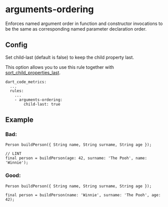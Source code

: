 # arguments-ordering

Enforces named argument order in function and constructor invocations to be the same as corresponding named parameter declaration order.

## Config
Set child-last (default is false) to keep the child property last.

This option allows you to use this rule together with [sort_child_properties_last](https://dart.dev/tools/linter-rules/sort_child_properties_last).

```dart:
dart_code_metrics:
  ...
  rules:
    ...
    - arguments-ordering:
        child-last: true
```

## Example

### Bad:
```dart:
Person buildPerson({ String name, String surname, String age });

// LINT
final person = buildPerson(age: 42, surname: 'The Pooh', name: 'Winnie');
```

### Good:
```dart:
Person buildPerson({ String name, String surname, String age });

final person = buildPerson(name: 'Winnie', surname: 'The Pooh', age: 42);
```
